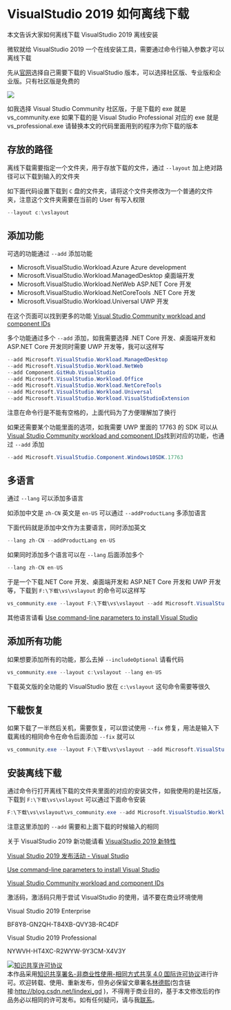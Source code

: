 # VisualStudio 2019 如何离线下载

本文告诉大家如何离线下载 VisualStudio 2019 离线安装

<!--more-->
<!-- CreateTime:2019/11/29 8:38:13 -->

<!-- csdn -->

微软就给 VisualStudio 2019 一个在线安装工具，需要通过命令行输入参数才可以离线下载

先从[官网](https://docs.microsoft.com/en-us/visualstudio/install/create-an-offline-installation-of-visual-studio?view=vs-2019 )选择自己需要下载的 VisualStudio 版本，可以选择社区版、专业版和企业版。只有社区版是免费的

![](http://image.acmx.xyz/lindexi%2F20194394145961)
 
如我选择 Visual Studio Community 社区版，于是下载的 exe 就是 vs_community.exe 如果下载的是 Visual Studio Professional 对应的 exe 就是 vs_professional.exe 请替换本文的代码里面用到的程序为你下载的版本

## 存放的路径

离线下载需要指定一个文件夹，用于存放下载的文件，通过 `--layout` 加上绝对路径可以下载到输入的文件夹

如下面代码设置下载到 `C` 盘的文件夹，请将这个文件夹修改为一个普通的文件夹，注意这个文件夹需要在当前的 User 有写入权限

```csharp
--layout c:\vslayout
```

## 添加功能

可选的功能通过 `--add` 添加功能

- Microsoft.VisualStudio.Workload.Azure Azure development
- Microsoft.VisualStudio.Workload.ManagedDesktop 桌面端开发
- Microsoft.VisualStudio.Workload.NetWeb ASP.NET Core 开发
- Microsoft.VisualStudio.Workload.NetCoreTools .NET Core 开发
- Microsoft.VisualStudio.Workload.Universal UWP 开发

在这个页面可以找到更多的功能 [Visual Studio Community workload and component IDs](https://docs.microsoft.com/en-us/visualstudio/install/workload-component-id-vs-community?view=vs-2019#aspnet-and-web-development )

多个功能通过多个 `--add` 添加，如我需要选择 .NET Core 开发、桌面端开发和 ASP.NET Core 开发同时需要 UWP 开发等，我可以这样写

```csharp
--add Microsoft.VisualStudio.Workload.ManagedDesktop
--add Microsoft.VisualStudio.Workload.NetWeb
--add Component.GitHub.VisualStudio
--add Microsoft.VisualStudio.Workload.Office 
--add Microsoft.VisualStudio.Workload.NetCoreTools 
--add Microsoft.VisualStudio.Workload.Universal
--add Microsoft.VisualStudio.Workload.VisualStudioExtension
```

注意在命令行是不能有空格的，上面代码为了方便理解加了换行

如果还需要某个功能里面的选项，如我需要 UWP 里面的 17763 的 SDK 可以从[Visual Studio Community workload and component IDs](https://docs.microsoft.com/en-us/visualstudio/install/workload-component-id-vs-community?view=vs-2019#aspnet-and-web-development )找到对应的功能，也通过 `--add` 添加

```csharp
--add Microsoft.VisualStudio.Component.Windows10SDK.17763
```

## 多语言

通过 `--lang` 可以添加多语言

如添加中文是 `zh-CN` 英文是 `en-US` 可以通过 `--addProductLang` 多添加语言

下面代码就是添加中文作为主要语言，同时添加英文

```csharp
--lang zh-CN --addProductLang en-US
```

如果同时添加多个语言可以在 `--lang` 后面添加多个

```csharp
--lang zh-CN en-US
```

于是一个下载.NET Core 开发、桌面端开发和 ASP.NET Core 开发和 UWP 开发等，下载到 `F:\下载\vs\vslayout` 的命令可以这样写

```csharp
vs_community.exe --layout F:\下载\vs\vslayout --add Microsoft.VisualStudio.Workload.ManagedDesktop --add Microsoft.VisualStudio.Workload.NetWeb --add Component.GitHub.VisualStudio  --add Microsoft.VisualStudio.Workload.Office --add Microsoft.VisualStudio.Workload.NetCoreTools --add Microsoft.VisualStudio.Workload.Universal --add Microsoft.VisualStudio.Component.Windows10SDK.17763 --add Microsoft.VisualStudio.Workload.VisualStudioExtension --includeOptional --lang zh-CN --addProductLang en-US
```

其他语言请看 [Use command-line parameters to install Visual Studio](https://docs.microsoft.com/en-us/visualstudio/install/use-command-line-parameters-to-install-visual-studio?view=vs-2019#list-of-language-locales )

## 添加所有功能

如果想要添加所有的功能，那么去掉 `--includeOptional` 请看代码

```csharp
vs_community.exe --layout c:\vslayout --lang en-US
```

下载英文版的全功能的 VisualStudio 放在 `c:\vslayout` 这句命令需要等很久

## 下载恢复

如果下载了一半然后关机，需要恢复，可以尝试使用 `--fix` 修复，用法是输入下载离线的相同命令在命令后面添加 `--fix` 就可以

```csharp
vs_community.exe --layout F:\下载\vs\vslayout --add Microsoft.VisualStudio.Workload.ManagedDesktop --add Microsoft.VisualStudio.Workload.NetWeb --add Component.GitHub.VisualStudio  --add Microsoft.VisualStudio.Workload.Office --add Microsoft.VisualStudio.Workload.NetCoreTools --add Microsoft.VisualStudio.Workload.Universal --add Microsoft.VisualStudio.Component.Windows10SDK.17763 --add Microsoft.VisualStudio.Workload.VisualStudioExtension --includeOptional --lang zh-CN --addProductLang en-US --fix
```

## 安装离线下载

通过命令行打开离线下载的文件夹里面的对应的安装文件，如我使用的是社区版，下载到 `F:\下载\vs\vslayout` 可以通过下面命令安装

```csharp
F:\下载\vs\vslayout\vs_community.exe --add Microsoft.VisualStudio.Workload.ManagedDesktop --add Microsoft.VisualStudio.Workload.NetWeb --add Component.GitHub.VisualStudio  --add Microsoft.VisualStudio.Workload.Office --add Microsoft.VisualStudio.Workload.NetCoreTools --add Microsoft.VisualStudio.Workload.Universal --add Microsoft.VisualStudio.Component.Windows10SDK.17763 --add Microsoft.VisualStudio.Workload.VisualStudioExtension --includeOptional
```

注意这里添加的 `--add` 需要和上面下载的时候输入的相同

关于 VisualStudio 2019 新功能请看 [VisualStudio 2019 新特性](https://blog.lindexi.com/post/VisualStudio-2019-%E6%96%B0%E7%89%B9%E6%80%A7.html )

[Visual Studio 2019 发布活动 - Visual Studio](https://visualstudio.microsoft.com/zh-hans/vs2019-launch/?rr=https%3A%2F%2Fwww.baidu.com%2Flink%3Furl%3D54dGgZyPCZ0eQDyOjhrxFSjIslKmN5iGZ0EHDN672ecSriXESCrcVM9jCtpMBOCk%26wd%3D%26eqid%3D830caa27000393af000000065ca40ad5 )

[Use command-line parameters to install Visual Studio](https://docs.microsoft.com/en-us/visualstudio/install/use-command-line-parameters-to-install-visual-studio?view=vs-2019 )

[Visual Studio Community workload and component IDs](https://docs.microsoft.com/en-us/visualstudio/install/workload-component-id-vs-community?view=vs-2019#aspnet-and-web-development )

激活码，激活码只用于尝试 VisualStudio 的使用，请不要在商业环境使用

Visual Studio 2019 Enterprise

BF8Y8-GN2QH-T84XB-QVY3B-RC4DF

Visual Studio 2019 Professional

NYWVH-HT4XC-R2WYW-9Y3CM-X4V3Y

<a rel="license" href="http://creativecommons.org/licenses/by-nc-sa/4.0/"><img alt="知识共享许可协议" style="border-width:0" src="https://i.creativecommons.org/l/by-nc-sa/4.0/88x31.png" /></a><br />本作品采用<a rel="license" href="http://creativecommons.org/licenses/by-nc-sa/4.0/">知识共享署名-非商业性使用-相同方式共享 4.0 国际许可协议</a>进行许可。欢迎转载、使用、重新发布，但务必保留文章署名[林德熙](http://blog.csdn.net/lindexi_gd)(包含链接:http://blog.csdn.net/lindexi_gd )，不得用于商业目的，基于本文修改后的作品务必以相同的许可发布。如有任何疑问，请与我[联系](mailto:lindexi_gd@163.com)。
